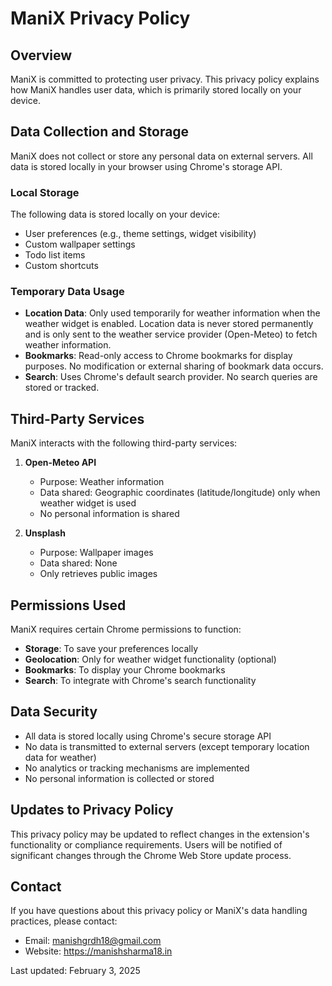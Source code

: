 # ManiX Privacy Policy

## Overview
ManiX is committed to protecting user privacy. This privacy policy explains how ManiX handles user data, which is primarily stored locally on your device.

## Data Collection and Storage
ManiX does not collect or store any personal data on external servers. All data is stored locally in your browser using Chrome's storage API.

### Local Storage
The following data is stored locally on your device:
- User preferences (e.g., theme settings, widget visibility)
- Custom wallpaper settings
- Todo list items
- Custom shortcuts

### Temporary Data Usage
- **Location Data**: Only used temporarily for weather information when the weather widget is enabled. Location data is never stored permanently and is only sent to the weather service provider (Open-Meteo) to fetch weather information.
- **Bookmarks**: Read-only access to Chrome bookmarks for display purposes. No modification or external sharing of bookmark data occurs.
- **Search**: Uses Chrome's default search provider. No search queries are stored or tracked.

## Third-Party Services
ManiX interacts with the following third-party services:
1. **Open-Meteo API**
   - Purpose: Weather information
   - Data shared: Geographic coordinates (latitude/longitude) only when weather widget is used
   - No personal information is shared

2. **Unsplash**
   - Purpose: Wallpaper images
   - Data shared: None
   - Only retrieves public images

## Permissions Used
ManiX requires certain Chrome permissions to function:
- **Storage**: To save your preferences locally
- **Geolocation**: Only for weather widget functionality (optional)
- **Bookmarks**: To display your Chrome bookmarks
- **Search**: To integrate with Chrome's search functionality

## Data Security
- All data is stored locally using Chrome's secure storage API
- No data is transmitted to external servers (except temporary location data for weather)
- No analytics or tracking mechanisms are implemented
- No personal information is collected or stored

## Updates to Privacy Policy
This privacy policy may be updated to reflect changes in the extension's functionality or compliance requirements. Users will be notified of significant changes through the Chrome Web Store update process.

## Contact
If you have questions about this privacy policy or ManiX's data handling practices, please contact:
- Email: manishgrdh18@gmail.com
- Website: https://manishsharma18.in

Last updated: February 3, 2025
